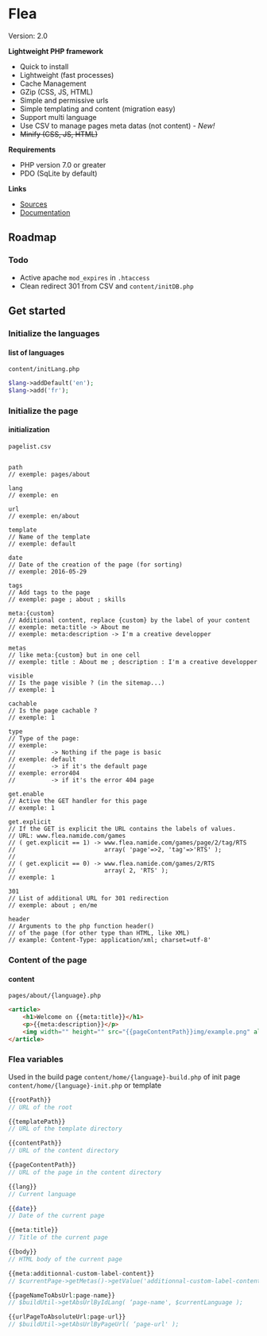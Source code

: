# Flea

Version: 2.0

__Lightweight PHP framework__
- Quick to install
- Lightweight (fast processes)
- Cache Management
- GZip (CSS, JS, HTML)
- Simple and permissive urls
- Simple templating and content (migration easy)
- Support multi language
- Use CSV to manage pages meta datas (not content) - _New!_
- ~~Minify (CSS, JS, HTML)~~


__Requirements__
- PHP version 7.0 or greater  
- PDO (SqLite by default)


__Links__
- [Sources](https://github.com/namide/flea)
- [Documentation](http://flea.namide.com/doc/)

## Roadmap

### Todo

 - Active apache `mod_expires` in `.htaccess`
 - Clean redirect 301 from CSV and `content/initDB.php`


## Get started

### Initialize the languages

#### list of languages
`content/initLang.php`

```php
$lang->addDefault('en');
$lang->add('fr');
```


### Initialize the page

#### initialization
`pagelist.csv`

```csv

path
// exemple: pages/about

lang
// exemple: en

url
// exemple: en/about

template
// Name of the template	
// exemple: default

date
// Date of the creation of the page (for sorting)
// exemple: 2016-05-29

tags
// Add tags to the page
// exemple: page ; about ; skills

meta:{custom}
// Additional content, replace {custom} by the label of your content
// exemple: meta:title -> About me
// exemple: meta:description -> I'm a creative developper

metas
// like meta:{custom} but in one cell
// exemple: title : About me ; description : I'm a creative developper

visible
// Is the page visible ? (in the sitemap...)
// exemple: 1

cachable
// Is the page cachable ?
// exemple: 1

type
// Type of the page: 
// exemple: 
//			-> Nothing if the page is basic
// exemple: default
//			-> if it's the default page
// exemple: error404
//			-> if it's the error 404 page

get.enable
// Active the GET handler for this page
// exemple: 1

get.explicit
// If the GET is explicit the URL contains the labels of values.
// URL: www.flea.namide.com/games
// ( get.explicit == 1) -> www.flea.namide.com/games/page/2/tag/RTS
//						   array( 'page'=>2, 'tag'=>'RTS' );
//
// ( get.explicit == 0) -> www.flea.namide.com/games/2/RTS
//						   array( 2, 'RTS' );
// exemple: 1

301
// List of additional URL for 301 redirection
// exemple: about ; en/me

header
// Arguments to the php function header()
// of the page (for other type than HTML, like XML)
// example: Content-Type: application/xml; charset=utf-8'
```

### Content of the page

#### content
`pages/about/{language}.php`

```html
<article>
	<h1>Welcome on {{meta:title}}</h1>
	<p>{{meta:description}}</p>
	<img width="" height="" src="{{pageContentPath}}img/example.png" alt="image example">
</article>
```


### Flea variables

Used in the build page `content/home/{language}-build.php`
of init page `content/home/{language}-init.php`
or template

```php
{{rootPath}}
// URL of the root

{{templatePath}}
// URL of the template directory

{{contentPath}}
// URL of the content directory

{{pageContentPath}}
// URL of the page in the content directory

{{lang}}
// Current language

{{date}}
// Date of the current page

{{meta:title}}
// Title of the current page

{{body}}
// HTML body of the current page

{{meta:additionnal-custom-label-content}}
// $currentPage->getMetas()->getValue('additionnal-custom-label-content');

{{pageNameToAbsUrl:page-name}}
// $buildUtil->getAbsUrlByIdLang( ‘page-name', $currentLanguage );

{{urlPageToAbsoluteUrl:page-url}}
// $buildUtil->getAbsUrlByPageUrl( ‘page-url' );
```
